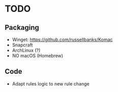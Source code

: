 # TODO

## Packaging
- Winget: https://github.com/russellbanks/Komac
- Snapcraft
- ArchLinux (?)
- NO macOS (Homebrew)

## Code
- Adapt rules logic to new rule change
